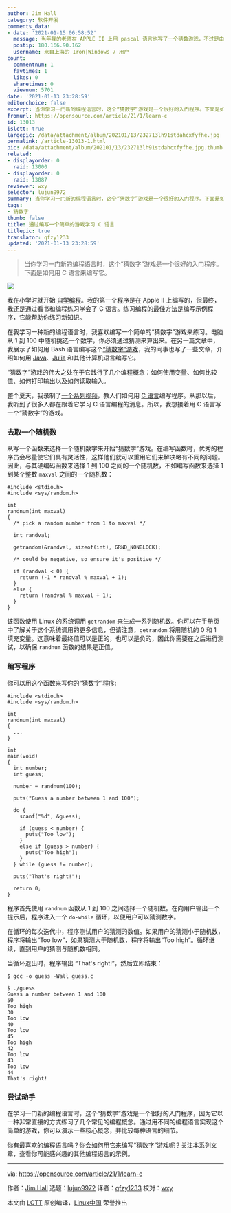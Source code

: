 ```yaml
---
author: Jim Hall
category: 软件开发
comments_data:
- date: '2021-01-15 06:58:52'
  message: 当年我的老师在 APPLE II 上用 pascal 语言也写了一个猜数游戏，不过是由人来出一个四位数字，然后电脑来猜这个数是什么。
  postip: 180.166.90.162
  username: 来自上海的 Iron|Windows 7 用户
count:
  commentnum: 1
  favtimes: 1
  likes: 0
  sharetimes: 0
  viewnum: 5701
date: '2021-01-13 23:28:59'
editorchoice: false
excerpt: 当你学习一门新的编程语言时，这个“猜数字”游戏是一个很好的入门程序。下面是如何用 C 语言来编写它。
fromurl: https://opensource.com/article/21/1/learn-c
id: 13013
islctt: true
largepic: /data/attachment/album/202101/13/232713lh91stdahcxfyfhe.jpg
permalink: /article-13013-1.html
pic: /data/attachment/album/202101/13/232713lh91stdahcxfyfhe.jpg.thumb.jpg
related:
- displayorder: 0
  raid: 13000
- displayorder: 0
  raid: 13087
reviewer: wxy
selector: lujun9972
summary: 当你学习一门新的编程语言时，这个“猜数字”游戏是一个很好的入门程序。下面是如何用 C 语言来编写它。
tags:
- 猜数字
thumb: false
title: 通过编写一个简单的游戏学习 C 语言
titlepic: true
translator: qfzy1233
updated: '2021-01-13 23:28:59'
---
```



> 
> 当你学习一门新的编程语言时，这个“猜数字”游戏是一个很好的入门程序。下面是如何用 C 语言来编写它。
> 
> 
> 


![](/data/attachment/album/202101/13/232713lh91stdahcxfyfhe.jpg)


我在小学时就开始 [自学编程](https://opensource.com/article/20/8/learn-open-source)。我的第一个程序是在 Apple II 上编写的，但最终，我还是通过看书和编程练习学会了 C 语言。练习编程的最佳方法是编写示例程序，它能帮助你练习新知识。


在我学习一种新的编程语言时，我喜欢编写一个简单的“猜数字”游戏来练习。电脑从 1 到 100 中随机挑选一个数字，你必须通过猜测来算出来。在另一篇文章中，我展示了如何用 Bash 语言编写这个[“猜数字”游戏](/article-12962-1.html)，我的同事也写了一些文章，介绍如何用 [Java](https://opensource.com/article/20/12/learn-java)、[Julia](https://opensource.com/article/20/12/julia) 和其他计算机语言编写它。


“猜数字”游戏的伟大之处在于它践行了几个编程概念：如何使用变量、如何比较值、如何打印输出以及如何读取输入。


整个夏天，我录制了[一个系列视频](https://opensource.com/article/20/8/teaching-c)，教人们如何用 [C 语言](https://opensource.com/article/20/8/c-programming-cheat-sheet)编写程序。从那以后，我听到了很多人都在跟着它学习 C 语言编程的消息。所以，我想接着用 C 语言写一个“猜数字”的游戏。


### 去取一个随机数


从写一个函数来选择一个随机数字来开始“猜数字”游戏。在编写函数时，优秀的程序员会尽量使它们具有灵活性，这样他们就可以重用它们来解决略有不同的问题。因此，与其硬编码函数来选择 1 到 100 之间的一个随机数，不如编写函数来选择 1 到某个整数 `maxval` 之间的一个随机数：



```
#include <stdio.h>
#include <sys/random.h>

int
randnum(int maxval)
{
  /* pick a random number from 1 to maxval */

  int randval;

  getrandom(&randval, sizeof(int), GRND_NONBLOCK);

  /* could be negative, so ensure it's positive */

  if (randval < 0) {
    return (-1 * randval % maxval + 1);
  }
  else {
    return (randval % maxval + 1);
  }
}

```

该函数使用 Linux 的系统调用 `getrandom` 来生成一系列随机数。你可以在手册页中了解关于这个系统调用的更多信息，但请注意，`getrandom` 将用随机的 0 和 1 填充变量。这意味着最终值可以是正的，也可以是负的，因此你需要在之后进行测试，以确保 `randnum` 函数的结果是正值。


### 编写程序


你可以用这个函数来写你的“猜数字”程序:



```
#include <stdio.h>
#include <sys/random.h>
 
int
randnum(int maxval)
{
  ...
}

int
main(void)
{
  int number;
  int guess;

  number = randnum(100);

  puts("Guess a number between 1 and 100");

  do {
    scanf("%d", &guess);

    if (guess < number) {
      puts("Too low");
    }
    else if (guess > number) {
      puts("Too high");
    }
  } while (guess != number);

  puts("That's right!");

  return 0;
}

```

程序首先使用 `randnum` 函数从 1 到 100 之间选择一个随机数。在向用户输出一个提示后，程序进入一个 `do-while` 循环，以便用户可以猜测数字。


在循环的每次迭代中，程序测试用户的猜测的数值。如果用户的猜测小于随机数，程序将输出“Too low”，如果猜测大于随机数，程序将输出“Too high”。循环继续，直到用户的猜测与随机数相同。


当循环退出时，程序输出 “That's right!”，然后立即结束：



```
$ gcc -o guess -Wall guess.c

$ ./guess
Guess a number between 1 and 100
50
Too high
30
Too low
40
Too low
45
Too high
42
Too low
43
Too low
44
That's right!

```

### 尝试动手


在学习一门新的编程语言时，这个“猜数字”游戏是一个很好的入门程序，因为它以一种非常直接的方式练习了几个常见的编程概念。通过用不同的编程语言实现这个简单的游戏，你可以演示一些核心概念，并比较每种语言的细节。


你有最喜欢的编程语言吗？你会如何用它来编写“猜数字”游戏呢？关注本系列文章，查看你可能感兴趣的其他编程语言的示例。




---


via: <https://opensource.com/article/21/1/learn-c>


作者：[Jim Hall](https://opensource.com/users/jim-hall) 选题：[lujun9972](https://github.com/lujun9972) 译者：[qfzy1233](https://github.com/qfzy1233) 校对：[wxy](https://github.com/wxy)


本文由 [LCTT](https://github.com/LCTT/TranslateProject) 原创编译，[Linux中国](https://linux.cn/) 荣誉推出